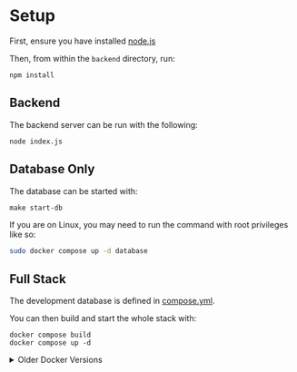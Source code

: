 # Setup

First, ensure you have installed [node.js](https://nodejs.org/en/download/package-manager/current)

Then, from within the `backend` directory, run:

```shell 
npm install
```

## Backend

The backend server can be run with the following:

```shell 
node index.js
```

## Database Only

The database can be started with:
```shell 
make start-db
```

If you are on Linux, you may need to run the command with root privileges like so:
```bash 
sudo docker compose up -d database
```

## Full Stack 

The development database is defined in [compose.yml](../compose.yml).

You can then build and start the whole stack with:
```shell 
docker compose build
docker compose up -d
```
<details>
    <summary>Older Docker Versions</summary>

```shell 
docker-compose build
docker-compose up -d
```
</details>
